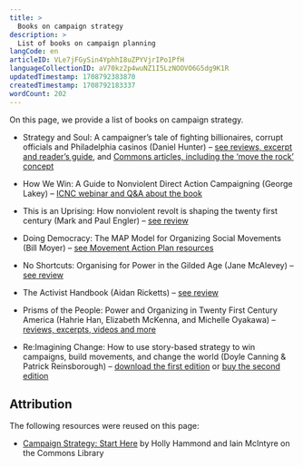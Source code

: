 ```yaml
---
title: >
  Books on campaign strategy
description: >
  List of books on campaign planning
langCode: en
articleID: VLe7jFGySin4YphhI8uZPYVjrIPo1PfH
languageCollectionID: aV70kz2p4wuNZ1I5LzNOOVO6G5dg9K1R
updatedTimestamp: 1708792383870
createdTimestamp: 1708792183337
wordCount: 202
---
```


On this page, we provide a list of books on campaign strategy.

-   Strategy and Soul: A campaigner’s tale of fighting billionaires, corrupt officials and Philadelphia casinos (Daniel Hunter) – [see reviews, excerpt and reader’s guide](http://www.strategyandsoul.org/Strategy_%26_Soul/Home.html), and [Commons articles, including the ‘move the rock’ concept](https://commonslibrary.org/?s=Strategy+and+Soul)
    
-   How We Win: A Guide to Nonviolent Direct Action Campaigning (George Lakey) – [ICNC webinar and Q&A about the book](https://www.nonviolent-conflict.org/how_we_win_with-george-lakey/)
    
-   This is an Uprising: How nonviolent revolt is shaping the twenty first century (Mark and Paul Engler) – [see review](https://commonslibrary.org/review-this-is-an-uprising/) 
    
-   Doing Democracy: The MAP Model for Organizing Social Movements (Bill Moyer) – [see Movement Action Plan resources](https://commonslibrary.org/bill-moyers-movement-action-plan-and-four-roles-of-activism/)
    
-   No Shortcuts: Organising for Power in the Gilded Age (Jane McAlevey) – [see review](https://commonslibrary.org/no-shortcuts-to-building-power/) 
    
-   The Activist Handbook (Aidan Ricketts) – [see review](https://commonslibrary.org/review-the-activists-handbook/)
    
-   Prisms of the People: Power and Organizing in Twenty First Century America (Hahrie Han, Elizabeth McKenna, and Michelle Oyakawa) – [reviews, excerpts, videos and more](https://commonslibrary.org/prisms-of-the-people-power-and-organizing-in-twenty-first-century-america/) 
    
-   Re:Imagining Change: How to use story-based strategy to win campaigns, build movements, and change the world (Doyle Canning & Patrick Reinsborough) – [download the first edition](https://commonslibrary.org/reimagining-change-how-to-use-story-based-strategy-to-win-campaigns-build-movements-and-change-the-world/) or [buy the second edition](https://www.pmpress.org/index.php?l=product_detail&p=851)
    

## Attribution

The following resources were reused on this page:

-   [Campaign Strategy: Start Here](https://commonslibrary.org/campaign-strategy-start-here/?utm_source=activisthandbook.org) by Holly Hammond and Iain McIntyre on the Commons Library